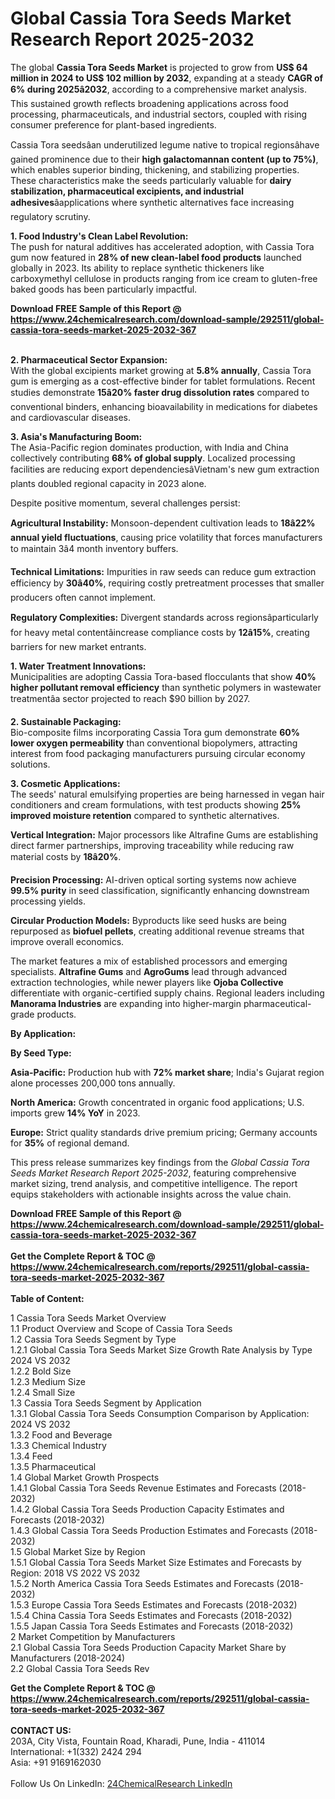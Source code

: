 <h1>Global Cassia Tora Seeds Market Research Report 2025-2032</h1><p>The global <strong>Cassia Tora Seeds Market</strong> is projected to grow from <strong>US$ 64 million in 2024 to US$ 102 million by 2032</strong>, expanding at a steady <strong>CAGR of 6% during 2025â2032</strong>, according to a comprehensive market analysis. This sustained growth reflects broadening applications across food processing, pharmaceuticals, and industrial sectors, coupled with rising consumer preference for plant-based ingredients.</p><p>Cassia Tora seedsâan underutilized legume native to tropical regionsâhave gained prominence due to their <strong>high galactomannan content (up to 75%)</strong>, which enables superior binding, thickening, and stabilizing properties. These characteristics make the seeds particularly valuable for <strong>dairy stabilization, pharmaceutical excipients, and industrial adhesives</strong>âapplications where synthetic alternatives face increasing regulatory scrutiny.</p><p><strong>1. Food Industry's Clean Label Revolution:</strong><br>
The push for natural additives has accelerated adoption, with Cassia Tora gum now featured in <strong>28% of new clean-label food products</strong> launched globally in 2023. Its ability to replace synthetic thickeners like carboxymethyl cellulose in products ranging from ice cream to gluten-free baked goods has been particularly impactful.</p><div><b>Download FREE Sample of this Report @ 
            <a href="https://www.24chemicalresearch.com/download-sample/292511/global-cassia-tora-seeds-market-2025-2032-367">
            https://www.24chemicalresearch.com/download-sample/292511/global-cassia-tora-seeds-market-2025-2032-367</a></b></div><br><p><strong>2. Pharmaceutical Sector Expansion:</strong><br>
With the global excipients market growing at <strong>5.8% annually</strong>, Cassia Tora gum is emerging as a cost-effective binder for tablet formulations. Recent studies demonstrate <strong>15â20% faster drug dissolution rates</strong> compared to conventional binders, enhancing bioavailability in medications for diabetes and cardiovascular diseases.</p><p><strong>3. Asia's Manufacturing Boom:</strong><br>
The Asia-Pacific region dominates production, with India and China collectively contributing <strong>68% of global supply</strong>. Localized processing facilities are reducing export dependenciesâVietnam's new gum extraction plants doubled regional capacity in 2023 alone.</p><p>Despite positive momentum, several challenges persist:</p><p><strong>Agricultural Instability:</strong> Monsoon-dependent cultivation leads to <strong>18â22% annual yield fluctuations</strong>, causing price volatility that forces manufacturers to maintain 3â4 month inventory buffers.</p><p><strong>Technical Limitations:</strong> Impurities in raw seeds can reduce gum extraction efficiency by <strong>30â40%</strong>, requiring costly pretreatment processes that smaller producers often cannot implement.</p><p><strong>Regulatory Complexities:</strong> Divergent standards across regionsâparticularly for heavy metal contentâincrease compliance costs by <strong>12â15%</strong>, creating barriers for new market entrants.</p><p><strong>1. Water Treatment Innovations:</strong><br>
Municipalities are adopting Cassia Tora-based flocculants that show <strong>40% higher pollutant removal efficiency</strong> than synthetic polymers in wastewater treatmentâa sector projected to reach $90 billion by 2027.</p><p><strong>2. Sustainable Packaging:</strong><br>
Bio-composite films incorporating Cassia Tora gum demonstrate <strong>60% lower oxygen permeability</strong> than conventional biopolymers, attracting interest from food packaging manufacturers pursuing circular economy solutions.</p><p><strong>3. Cosmetic Applications:</strong><br>
The seeds' natural emulsifying properties are being harnessed in vegan hair conditioners and cream formulations, with test products showing <strong>25% improved moisture retention</strong> compared to synthetic alternatives.</p><p><strong>Vertical Integration:</strong> Major processors like Altrafine Gums are establishing direct farmer partnerships, improving traceability while reducing raw material costs by <strong>18â20%</strong>.</p><p><strong>Precision Processing:</strong> AI-driven optical sorting systems now achieve <strong>99.5% purity</strong> in seed classification, significantly enhancing downstream processing yields.</p><p><strong>Circular Production Models:</strong> Byproducts like seed husks are being repurposed as <strong>biofuel pellets</strong>, creating additional revenue streams that improve overall economics.</p><p>The market features a mix of established processors and emerging specialists. <strong>Altrafine Gums</strong> and <strong>AgroGums</strong> lead through advanced extraction technologies, while newer players like <strong>Ojoba Collective</strong> differentiate with organic-certified supply chains. Regional leaders including <strong>Manorama Industries</strong> are expanding into higher-margin pharmaceutical-grade products.</p><p><strong>By Application:</strong></p><p><strong>By Seed Type:</strong></p><p><strong>Asia-Pacific:</strong> Production hub with <strong>72% market share</strong>; India's Gujarat region alone processes 200,000 tons annually.</p><p><strong>North America:</strong> Growth concentrated in organic food applications; U.S. imports grew <strong>14% YoY</strong> in 2023.</p><p><strong>Europe:</strong> Strict quality standards drive premium pricing; Germany accounts for <strong>35%</strong> of regional demand.</p><p>This press release summarizes key findings from the <em>Global Cassia Tora Seeds Market Research Report 2025-2032</em>, featuring comprehensive market sizing, trend analysis, and competitive intelligence. The report equips stakeholders with actionable insights across the value chain.</p><div><b>Download FREE Sample of this Report @ 
            <a href="https://www.24chemicalresearch.com/download-sample/292511/global-cassia-tora-seeds-market-2025-2032-367">
            https://www.24chemicalresearch.com/download-sample/292511/global-cassia-tora-seeds-market-2025-2032-367</a></b></div><br><div><b>Get the Complete Report & TOC @ 
            <a href="https://www.24chemicalresearch.com/reports/292511/global-cassia-tora-seeds-market-2025-2032-367">
            https://www.24chemicalresearch.com/reports/292511/global-cassia-tora-seeds-market-2025-2032-367</a></b></div><br>
            <b>Table of Content:</b><p>1 Cassia Tora Seeds Market Overview<br />
    1.1 Product Overview and Scope of Cassia Tora Seeds<br />
    1.2 Cassia Tora Seeds Segment by Type<br />
        1.2.1 Global Cassia Tora Seeds Market Size Growth Rate Analysis by Type 2024 VS 2032<br />
        1.2.2 Bold Size<br />
        1.2.3 Medium Size<br />
        1.2.4 Small Size<br />
    1.3 Cassia Tora Seeds Segment by Application<br />
        1.3.1 Global Cassia Tora Seeds Consumption Comparison by Application: 2024 VS 2032<br />
        1.3.2 Food and Beverage<br />
        1.3.3 Chemical Industry<br />
        1.3.4 Feed<br />
        1.3.5 Pharmaceutical<br />
    1.4 Global Market Growth Prospects<br />
        1.4.1 Global Cassia Tora Seeds Revenue Estimates and Forecasts (2018-2032)<br />
        1.4.2 Global Cassia Tora Seeds Production Capacity Estimates and Forecasts (2018-2032)<br />
        1.4.3 Global Cassia Tora Seeds Production Estimates and Forecasts (2018-2032)<br />
    1.5 Global Market Size by Region<br />
        1.5.1 Global Cassia Tora Seeds Market Size Estimates and Forecasts by Region: 2018 VS 2022 VS 2032<br />
        1.5.2 North America Cassia Tora Seeds Estimates and Forecasts (2018-2032)<br />
        1.5.3 Europe Cassia Tora Seeds Estimates and Forecasts (2018-2032)<br />
        1.5.4 China Cassia Tora Seeds Estimates and Forecasts (2018-2032)<br />
        1.5.5 Japan Cassia Tora Seeds Estimates and Forecasts (2018-2032)<br />
2 Market Competition by Manufacturers<br />
    2.1 Global Cassia Tora Seeds Production Capacity Market Share by Manufacturers (2018-2024)<br />
    2.2 Global Cassia Tora Seeds Rev</p><div><b>Get the Complete Report & TOC @ 
            <a href="https://www.24chemicalresearch.com/reports/292511/global-cassia-tora-seeds-market-2025-2032-367">
            https://www.24chemicalresearch.com/reports/292511/global-cassia-tora-seeds-market-2025-2032-367</a></b></div><br><b>CONTACT US:</b><br>
            203A, City Vista, Fountain Road, Kharadi, Pune, India - 411014<br>
            International: +1(332) 2424 294<br>
            Asia: +91 9169162030 <br><br>
            Follow Us On LinkedIn: <a href="https://www.linkedin.com/company/24chemicalresearch/">24ChemicalResearch LinkedIn</a>